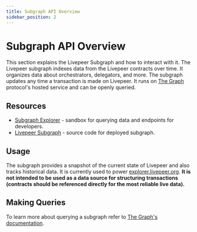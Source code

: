 ```yaml
---
title: Subgraph API Overview
sidebar_position: 2
---
```


# Subgraph API Overview

This section explains the Livepeer Subgraph and how to interact with it. The
Livepeer subgraph indexes data from the Livepeer contracts over time. It
organizes data about orchestrators, delegators, and more. The subgraph updates
any time a transaction is made on Livepeer. It runs on
[The Graph](https://thegraph.com/) protocol's hosted service and can be openly
queried.

## Resources

- [Subgraph Explorer](https://thegraph.com/explorer/subgraph/livepeer/livepeer) -
  sandbox for querying data and endpoints for developers.
- [Livepeer Subgraph](https://github.com/livepeer/livepeerjs/tree/master/packages/subgraph) -
  source code for deployed subgraph.

## Usage

The subgraph provides a snapshot of the current state of Livepeer and also
tracks historical data. It is currently used to power
[explorer.livepeer.org](https://explorer.livepeer.org). **It is not intended to
be used as a data source for structuring transactions (contracts should be
referenced directly for the most reliable live data).**

## Making Queries

To learn more about querying a subgraph refer to
[The Graph's documentation](https://thegraph.com/docs/introduction).

